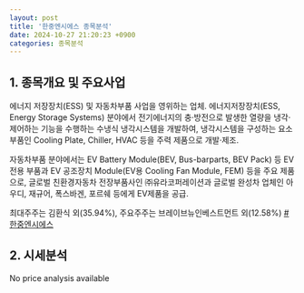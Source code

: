 ```yaml
---
layout: post
title: '한중엔시에스 종목분석'
date: 2024-10-27 21:20:23 +0900
categories: 종목분석
---
```


## 1. 종목개요 및 주요사업

에너지 저장장치(ESS) 및 자동차부품 사업을 영위하는 업체. 에너지저장장치(ESS, Energy Storage Systems) 분야에서 전기에너지의 충·방전으로 발생한 열량을 냉각·제어하는 기능을 수행하는 수냉식 냉각시스템을 개발하여, 냉각시스템을 구성하는 요소부품인 Cooling Plate, Chiller, HVAC 등을 주력 제품으로 개발·제조.

자동차부품 분야에서는 EV Battery Module(BEV, Bus-barparts, BEV Pack) 등 EV 전용 부품과 EV 공조장치 Module(EV용 Cooling Fan Module, FEM) 등을 주요 제품으로, 글로벌 친환경자동차 전장부품사인 ㈜유라코퍼레이션과 글로벌 완성차 업체인 아우디, 재규어, 폭스바겐, 포르쉐 등에게 EV제품을 공급.

최대주주는 김환식 외(35.94%), 주요주주는 브레이브뉴인베스트먼트 외(12.58%)
[#한중엔시에스](#)

## 2. 시세분석

No price analysis available
